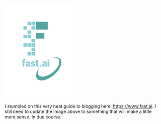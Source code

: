 

<!-- Edit the `index.md` file to change this content. All pages on the blog, including this one, use [Markdown](https://guides.github.com/features/mastering-markdown/). You can include images:
 -->
![Image of fast.ai logo](images/logo.png)

I stumbled on this very neat guide to blogging here: https://www.fast.ai.  I still need to update the image above to something that 
will make a little more sense.  In due course.  
